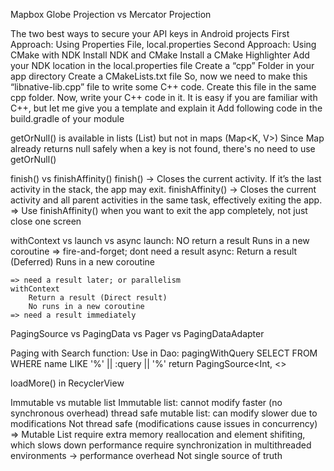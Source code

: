 Mapbox
	Globe Projection vs Mercator Projection

The two best ways to secure your API keys in Android projects
	First Approach: Using Properties File, local.properties
	Second Approach: Using CMake with NDK
		Install NDK and CMake
		Install a CMake Highlighter
		Add your NDK location in the local.properties file
		Create a “cpp” Folder in your app directory
		Create a CMakeLists.txt file
		So, now we need to make this “libnative-lib.cpp” file to write some C++ code.
		Create this file in the same cpp folder.
		Now, write your C++ code in it. It is easy if you are familiar with C++, but let me give you a template and 
		explain it
		Add following code in the build.gradle of your module

getOrNull() is available in lists (List<T>) but not in maps (Map<K, V>)
	Since Map already returns null safely when a key is not found, there's no need to use getOrNull()

finish() vs finishAffinity() 
	finish() → Closes the current activity. If it’s the last activity in the stack, the app may exit.
	finishAffinity() → Closes the current activity and all parent activities in the same task, effectively exiting the app.
	=> Use finishAffinity() when you want to exit the app completely, not just close one screen

withContext vs launch vs async
	launch: 
		NO return a result
		Runs in a new coroutine
	=> fire-and-forget; dont need a result
	async:
		Return a result (Deferred<T>)
		Runs in a new coroutine


	=> need a result later; or parallelism
	withContext
		Return a result (Direct result)
		No runs in a new coroutine
	=> need a result immediately
		

PagingSource vs PagingData vs Pager vs PagingDataAdapter

Paging with Search function:
	Use in Dao: pagingWithQuery
		SELECT FROM WHERE name LIKE '%' || :query || '%'
		return PagingSource<Int, <<T>>

loadMore() in RecyclerView	

Immutable vs mutable list
	Immutable list:	
		cannot modify
		faster (no synchronous overhead)
		thread safe
	mutable list: 
		can modify
		slower due to modifications
		Not thread safe (modifications cause issues in concurrency)
=> Mutable List require extra memory reallocation and element shifiting, which slows down performance
	require synchronization in multithreaded environments -> performance overhead
	Not single source of truth
